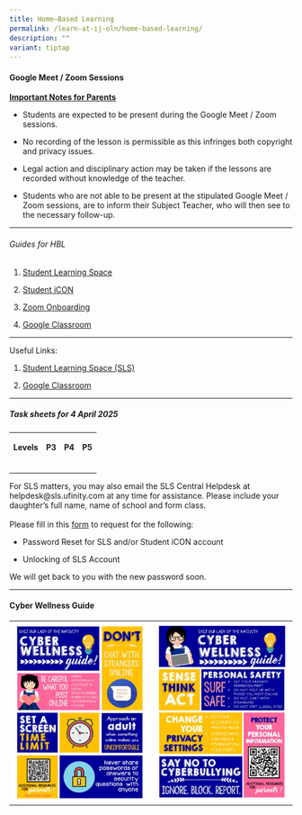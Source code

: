 ```yaml
---
title: Home–Based Learning
permalink: /learn-at-ij-oln/home-based-learning/
description: ""
variant: tiptap
---
```

<h4><strong>Google Meet / Zoom Sessions</strong></h4>
<p><strong><u>Important Notes for Parents</u></strong>
</p>
<ul data-tight="true" class="tight">
<li>
<p>Students are expected to be present during the Google Meet / Zoom sessions.</p>
</li>
<li>
<p>No recording of the lesson is permissible as this infringes both copyright
and privacy issues.</p>
</li>
<li>
<p>Legal action and disciplinary action may be taken if the lessons are recorded
without knowledge of the teacher.</p>
</li>
<li>
<p>Students who are not able to be present at the stipulated Google Meet
/ Zoom sessions, are to inform their Subject Teacher, who will then see
to the necessary follow-up.</p>
</li>
</ul>
<hr>
<h6>Guides for HBL</h6>
<ol data-tight="true" class="tight">
<li>
<p><a href="/files/Guides/STUDENT LEARNING SPACE.pdf" rel="noopener" target="_blank">Student Learning Space</a>
</p>
</li>
<li>
<p><a href="/files/Guides/STUDENT ICON.pdf" rel="noopener" target="_blank">Student iCON</a>
</p>
</li>
<li>
<p><a href="/files/Guides/ZOOM ONBOARDING GUIDE.pdf" rel="noopener" target="_blank">Zoom Onboarding</a>
</p>
</li>
<li>
<p><a href="/files/Guides/GOOGLE CLASSROOM.pdf" rel="noopener" target="_blank">Google Classroom</a>
</p>
</li>
</ol>
<hr>
<p>Useful Links:</p>
<ol data-tight="true" class="tight">
<li>
<p><a href="https://vle.learning.moe.edu.sg/login" rel="noopener noreferrer nofollow" target="_blank"><u>Student Learning Space (SLS)</u></a>
</p>
</li>
<li>
<p><a href="https://accounts.google.com/v3/signin/identifier?continue=https%3A%2F%2Fclassroom.google.com&amp;ifkv=ASSHykr4b4Dha2ExVrGyUnRAvARRgR7W_QqKRMXswEv02NrXEQYW6BDdUDj2aE8YxoSEx82ISurYyQ&amp;passive=true&amp;flowName=GlifWebSignIn&amp;flowEntry=ServiceLogin&amp;dsh=S-902868010%3A1740536738731515&amp;ddm=1" rel="noopener nofollow" target="_blank">Google Classroom</a>
</p>
</li>
</ol>
<hr>
<h5>Task sheets for 4 April 2025</h5>
<p></p>
<table style="minWidth: 100px">
<colgroup>
<col>
<col>
<col>
<col>
</colgroup>
<tbody>
<tr>
<th rowspan="1" colspan="1">
<p>Levels</p>
</th>
<th rowspan="1" colspan="1">
<p>P3</p>
</th>
<th rowspan="1" colspan="1">
<p>P4</p>
</th>
<th rowspan="1" colspan="1">
<p>P5</p>
</th>
</tr>
<tr>
<td rowspan="1" colspan="1">
<p></p>
</td>
<td rowspan="1" colspan="1">
<p></p>
</td>
<td rowspan="1" colspan="1">
<p></p>
</td>
<td rowspan="1" colspan="1">
<p></p>
</td>
</tr>
</tbody>
</table>
<p></p>
<p>For SLS matters, you may also email the SLS Central Helpdesk at helpdesk@sls.ufinity.com
at any time for assistance. Please include your daughter’s full name, name
of school and form class.
<br>
<br>Please fill in this&nbsp;<a href="https://go.gov.sg/olnpasswordreset" rel="noopener" target="_blank">form</a>&nbsp;to
request for the following:</p>
<ul data-tight="true" class="tight">
<li>
<p>Password Reset for SLS and/or Student iCON account</p>
</li>
<li>
<p>Unlocking of SLS Account</p>
</li>
</ul>
<p>We will get back to you with the new password soon.</p>
<hr>
<h4><strong>Cyber Wellness Guide</strong></h4>
<table style="minWidth: 50px">
<colgroup>
<col>
<col>
</colgroup>
<tbody>
<tr>
<td rowspan="1" colspan="1">
<div class="isomer-image-wrapper">
<img style="width: 100%" height="auto" width="100%" src="/images/home2.jpg">
</div>
</td>
<td rowspan="1" colspan="1">
<div class="isomer-image-wrapper">
<img style="width: 100%" height="auto" width="100%" src="/images/home3.jpg">
</div>
</td>
</tr>
</tbody>
</table>
<p></p>